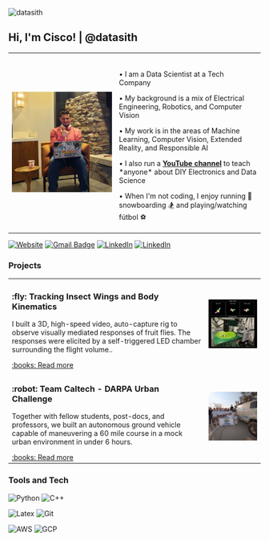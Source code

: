 <p align="left"> <img src="https://komarev.com/ghpvc/?username=datasith" alt="datasith" /> </p>

## Hi, I'm Cisco! | @datasith

<div>
<table><tr>
<td  style="width:200px">
<img width="225px" src="img/pfp.jpg">
</td>  
<td>
<img width="825px" height="1">
<p>• I am a Data Scientist at a Tech Company </p>
<p>• My background is a mix of Electrical Engineering, Robotics, and Computer Vision </p>
<p>• My work is in the areas of Machine Learning, Computer Vision, Extended Reality, and Responsible AI</p>
<p>• I also run a <b><a href="https://youtube.com/datasith">YouTube channel</a></b> to teach *anyone* about DIY Electronics and Data Science</p>
<p>• When I'm not coding, I enjoy running 🏃 snowboarding 🏂 and playing/watching fútbol ⚽</p>
</td>
</tr>
</table>
</div>

<!-- [![E-Mail](https://img.shields.io/badge/email-reveal-2a8?style=for-the-badge&logo=gmail&logoColor=white)](https://mailhide.io/e/3JzSZnHC)-->
[![Website](https://img.shields.io/website?down_color=lightgrey&down_message=offline&style=for-the-badge&up_color=999999&up_message=online&url=https%3A%2F%2Fdatasith.io%2F)](https://datasith.io/) 
[![Gmail Badge](https://img.shields.io/badge/email-999999?style=for-the-badge&logo=gmail&logoColor=white&link=mailto:zabala@caltech.edu)](mailto:zabala@caltech.edu)
[![LinkedIn](https://img.shields.io/badge/datasith-999999?style=for-the-badge&logo=linkedin&logoColor=white)](https://www.linkedin.com/in/datasith)
[![LinkedIn](https://img.shields.io/badge/datasith-999999?style=for-the-badge&logo=twitter&logoColor=white)](https://twitter.com/datasith)
<!--
[![Resume](https://img.shields.io/badge/Resume-gray?style=for-the-badge&logo=adobeacrobatreader&logoColor=EC1C24)](link)
-->

### Projects
<table><tr>
  <td>
    <h3>:fly: Tracking Insect Wings and Body Kinematics</h3>
    <p>I built a 3D, high-speed video, auto-capture rig to observe visually mediated responses of fruit flies. The responses were elicited by a self-triggered LED chamber surrounding the flight volume..</p>
    <a href="">:books: Read more</a>
  </td>
  <td>
    <img src="img/rig_flytrax.jpg" alt="Flytrax Motion Capture Rig" width="400px">
  </td>
</tr><tr> 
  <td>
    <h3>:robot: Team Caltech - DARPA Urban Challenge</h3>
    <p>Together with fellow students, post-docs, and professors, we built an autonomous ground vehicle capable of maneuvering a 60 mile course in a mock urban environment in under 6 hours.</p>
    <a href="">:books: Read more</a>
  </td>
  <td>
    <img src="img/team_caltech.jpg" alt="Team Caltech at DGC '08" width="400px">
  </td>
</tr></table>



### Tools and Tech

![Python](https://img.shields.io/badge/Python-0077B5?style=for-the-badge&logo=python&logoColor=white)
![C++](https://img.shields.io/badge/C%2B%2B-0077B5?style=for-the-badge&logo=c%2B%2B&logoColor=white)

![Latex](https://img.shields.io/badge/LaTeX-0077B5?style=for-the-badge&logo=LaTeX&logoColor=white)
![Git](https://img.shields.io/badge/Git-0077B5?style=for-the-badge&logo=git&logoColor=white)

![AWS](https://img.shields.io/badge/Amazon_AWS-0077B5?style=for-the-badge&logo=amazon-aws&logoColor=white)
![GCP](https://img.shields.io/badge/Google_Cloud-0077B5?style=for-the-badge&logo=google-cloud&logoColor=white)

<!--
<h1 align="center">Hi 👋, I'm Cisco</h1>
<h3 align="center">Data Scientist @ Walmart Global Tech</h3>

<p align="center">
<a href="https://twitter.com/datasith" target="blank"><img align="center" src="https://cdn.jsdelivr.net/npm/simple-icons@3.0.1/icons/twitter.svg" alt="datasith" height="20" width="20" /></a>
<a href="https://linkedin.com/in/datasith" target="blank"><img align="center" src="https://cdn.jsdelivr.net/npm/simple-icons@3.0.1/icons/linkedin.svg" alt="datasith" height="20" width="20" /></a>
<a href="https://kaggle.com/datasith" target="blank"><img align="center" src="https://cdn.jsdelivr.net/npm/simple-icons@3.0.1/icons/kaggle.svg" alt="skalskip" height="20" width="20" /></a>
<a href="https://medium.com/@datasith" target="blank"><img align="center" src="https://cdn.jsdelivr.net/npm/simple-icons@3.0.1/icons/medium.svg" alt="@datasith" height="20" width="20" /></a>
</p>

### Open source


### Latest blogs posts

<br/>

<p align="center">
  <img src="./icons/aws.svg" alt="aws" width="40" height="40"/> 
  <img src="https://www.vectorlogo.zone/logos/microsoft_azure/microsoft_azure-icon.svg" alt="azure" width="40" height="40"/> 
  <img src="./icons/docker.svg" alt="docker" width="40" height="40"/> 
  <img src="./icons/typescript.svg" alt="typescript" width="40" height="40"/>
  <img src="./icons/react.svg" alt="react" width="40" height="40"/> 
  <img src="./icons/redux.svg" alt="redux" width="40" height="40"/>
  <img src="./icons/python.svg" alt="python" width="40" height="40"/>
  <img src="https://www.vectorlogo.zone/logos/opencv/opencv-icon.svg" alt="opencv" width="40" height="40"/> 
  <img src="https://www.vectorlogo.zone/logos/pytorch/pytorch-icon.svg" alt="pytorch" width="40" height="40"/>
  <img src="https://www.vectorlogo.zone/logos/tensorflow/tensorflow-icon.svg" alt="tensorflow" width="40" height="40"/> 
  <img src="./icons/scala.svg" alt="scala" width="40" height="40"/>
</p> 

<p align="center"> <img src=https://github-readme-stats.vercel.app/api?username=skalskip&show_icons=true alt="skalskip" /> </p>
-->
